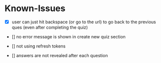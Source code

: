 # Known-Issues

-[x] user can just hit backspace (or go to the url) to go back to the previous ques (even after completing the quiz)

- [] no error message is shown in create new quiz section

- [] not using refresh tokens

- [] answers are not revealed after each question
